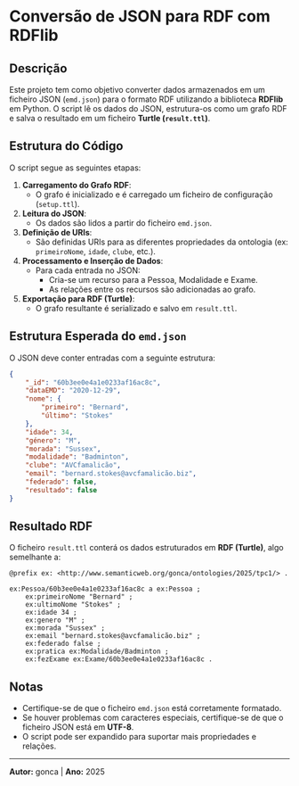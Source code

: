 # Conversão de JSON para RDF com RDFlib

## Descrição
Este projeto tem como objetivo converter dados armazenados em um ficheiro JSON (`emd.json`) para o formato RDF utilizando a biblioteca **RDFlib** em Python. O script lê os dados do JSON, estrutura-os como um grafo RDF e salva o resultado em um ficheiro **Turtle (`result.ttl`)**.


## Estrutura do Código
O script segue as seguintes etapas:
1. **Carregamento do Grafo RDF**:
   - O grafo é inicializado e é carregado um ficheiro de configuração (`setup.ttl`).
2. **Leitura do JSON**:
   - Os dados são lidos a partir do ficheiro `emd.json`.
3. **Definição de URIs**:
   - São definidas URIs para as diferentes propriedades da ontologia (ex: `primeiroNome`, `idade`, `clube`, etc.).
4. **Processamento e Inserção de Dados**:
   - Para cada entrada no JSON:
     - Cria-se um recurso para a Pessoa, Modalidade e Exame.
     - As relações entre os recursos são adicionadas ao grafo.
5. **Exportação para RDF (Turtle)**:
   - O grafo resultante é serializado e salvo em `result.ttl`.


## Estrutura Esperada do `emd.json`
O JSON deve conter entradas com a seguinte estrutura:
```json
{
    "_id": "60b3ee0e4a1e0233af16ac8c",
    "dataEMD": "2020-12-29",
    "nome": {
        "primeiro": "Bernard",
        "último": "Stokes"
    },
    "idade": 34,
    "género": "M",
    "morada": "Sussex",
    "modalidade": "Badminton",
    "clube": "AVCfamalicão",
    "email": "bernard.stokes@avcfamalicão.biz",
    "federado": false,
    "resultado": false
}
```

## Resultado RDF
O ficheiro `result.ttl` conterá os dados estruturados em **RDF (Turtle)**, algo semelhante a:
```ttl
@prefix ex: <http://www.semanticweb.org/gonca/ontologies/2025/tpc1/> .

ex:Pessoa/60b3ee0e4a1e0233af16ac8c a ex:Pessoa ;
    ex:primeiroNome "Bernard" ;
    ex:ultimoNome "Stokes" ;
    ex:idade 34 ;
    ex:genero "M" ;
    ex:morada "Sussex" ;
    ex:email "bernard.stokes@avcfamalicão.biz" ;
    ex:federado false ;
    ex:pratica ex:Modalidade/Badminton ;
    ex:fezExame ex:Exame/60b3ee0e4a1e0233af16ac8c .
```

## Notas
- Certifique-se de que o ficheiro `emd.json` está corretamente formatado.
- Se houver problemas com caracteres especiais, certifique-se de que o ficheiro JSON está em **UTF-8**.
- O script pode ser expandido para suportar mais propriedades e relações.

---
**Autor:** gonca | **Ano:** 2025


